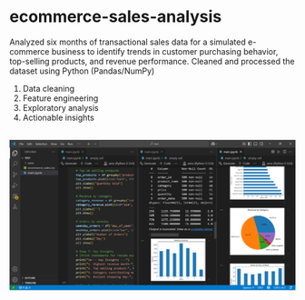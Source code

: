 # ecommerce-sales-analysis
Analyzed six months of transactional sales data for a simulated e-commerce business to identify trends in customer purchasing behavior, top-selling products, and revenue performance. Cleaned and processed the dataset using Python (Pandas/NumPy)
<ol>
    <li>Data cleaning</li>
    <li>Feature engineering</li>
    <li>Exploratory analysis</li>
    <li>Actionable insights</li>
</ol>
<br>
<img src="sample.png">